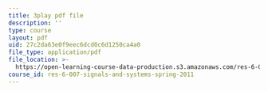 ```yaml
---
title: 3play pdf file
description: ''
type: course
layout: pdf
uid: 27c2da63e0f9eec6dcd0c6d1250ca4a0
file_type: application/pdf
file_location: >-
  https://open-learning-course-data-production.s3.amazonaws.com/res-6-007-signals-and-systems-spring-2011/27c2da63e0f9eec6dcd0c6d1250ca4a0_UIgA0czNj5g.pdf
course_id: res-6-007-signals-and-systems-spring-2011
---
```

